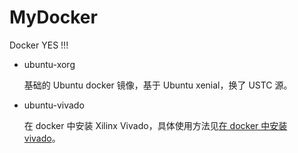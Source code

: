 # MyDocker
Docker YES !!!

- ubuntu-xorg

  基础的 Ubuntu docker 镜像，基于 Ubuntu xenial，换了 USTC 源。

- ubuntu-vivado

  在 docker 中安装 Xilinx Vivado，具体使用方法见[在 docker 中安装 vivado](https://zhouyuqian.com/2021/06/01/docker-vivado/)。


